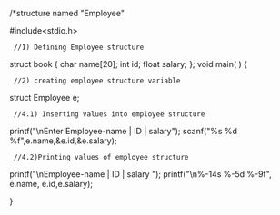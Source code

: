 /*structure named "Employee" 

#include<stdio.h>

     //1) Defining Employee structure
struct book
{
char name[20]; 
int id;
float salary;
};
void main( )
{

     //2) creating employee structure variable
                
struct Employee e;

     //4.1) Inserting values into employee structure
                
printf("\nEnter Employee-name | ID | salary");
scanf("%s %d %f",e.name,&e.id,&e.salary);

     //4.2)Printing values of employee structure
                
printf("\nEmployee-name | ID | salary ");
printf("\n%-14s %-5d %-9f", e.name, e.id,e.salary);

}

